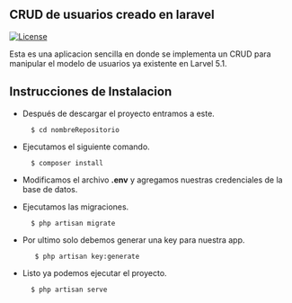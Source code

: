 ## CRUD de usuarios creado en laravel

[![License](https://poser.pugx.org/laravel/framework/license.svg)](https://packagist.org/packages/laravel/framework)

Esta es una aplicacion sencilla en donde se implementa un CRUD para manipular el modelo de usuarios ya existente en Larvel 5.1.


## Instrucciones de Instalacion

+ Después de descargar el proyecto entramos a este.

        $ cd nombreRepositorio

+ Ejecutamos el siguiente comando.

        $ composer install

+ Modificamos el  archivo  __.env__ y agregamos nuestras credenciales de la base de datos.

+ Ejecutamos las migraciones.

        $ php artisan migrate

+ Por ultimo solo debemos generar una key para nuestra app.

         $ php artisan key:generate

+ Listo ya podemos ejecutar el proyecto.

        $ php artisan serve
